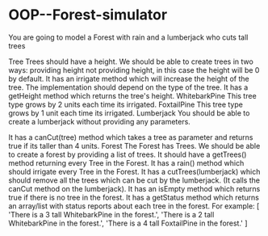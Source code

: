 # OOP--Forest-simulator
You are going to model a Forest with rain and a lumberjack who cuts tall trees

Tree
Trees should have a height.
We should be able to create trees in two ways:
providing height
not providing height, in this case the height will be 0 by default.
It has an irrigate method which will increase the height of the tree. The implementation should depend on the type of the tree.
It has a getHeight method which returns the tree's height.
WhitebarkPine
This tree type grows by 2 units each time its irrigated.
FoxtailPine
This tree type grows by 1 unit each time its irrigated.
Lumberjack
You should be able to create a lumberjack without providing any parameters.

It has a canCut(tree) method which takes a tree as parameter and returns true if its taller than 4 units.
Forest
The Forest has Trees.
We should be able to create a forest by providing a list of trees.
It should have a getTrees() method returning every Tree in the Forest.
It has a rain() method which should irrigate every Tree in the Forest.
It has a cutTrees(lumberjack) which should remove all the trees which can be cut by the lumberjack. (It calls the canCut method on the lumberjack).
It has an isEmpty method which returns true if there is no tree in the forest.
It has a getStatus method which returns an array/list with status reports about each tree in the forest. For example:
[
  'There is a 3 tall WhitebarkPine in the forest.',
  'There is a 2 tall WhitebarkPine in the forest.',
  'There is a 4 tall FoxtailPine in the forest.'
]
